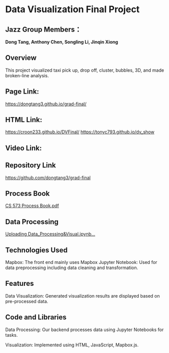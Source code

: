 Data Visualization Final Project 
===
## Jazz Group Members：
**Dong Tang, Anthony Chen, Songling Li, Jinqin Xiong**

## Overview
This project visualized taxi pick up, drop off, cluster, bubbles, 3D, and made broken-line analysis.

## Page Link:
https://dongtang3.github.io/grad-final/

## HTML Link:
https://croon233.github.io/DVFinal/
https://tonyc793.github.io/dv_show 

## Video Link:

## Repository Link
https://github.com/dongtang3/grad-final

## Process Book
[CS 573 Process Book.pdf](https://github.com/dongtang3/grad-final/files/15254189/CS.573.Process.Book.pdf)

## Data Processing
[Uploading Data_Processing&Visual.ipynb…]()


## Technologies Used
Mapbox: The front end mainly uses Mapbox
Jupyter Notebook: Used for data preprocessing including data cleaning and transformation.

## Features
Data Visualization: Generated visualization results are displayed based on pre-processed data.

## Code and Libraries
Data Processing: Our backend processes data using Jupyter Notebooks for tasks.

Visualization: Implemented using HTML, JavaScript, Mapbox.js.
